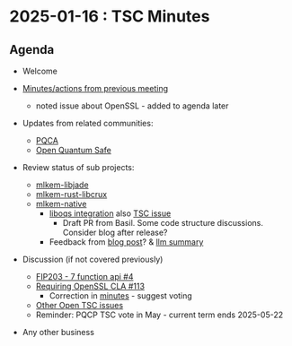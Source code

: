 # 2025-01-16 :  TSC Minutes

## Agenda

* Welcome

* [Minutes/actions from previous meeting](https://github.com/pq-code-package/tsc/pull/124/files)
  * noted issue about OpenSSL - added to agenda later

* Updates from related communities:
  * [PQCA](https://github.com/PQCA)
  * [Open Quantum Safe](https://github.com/open-quantum-safe)

* Review status of sub projects:

  * [mlkem-libjade](https://github.com/pq-code-package/mlkem-libjade)
  * [mlkem-rust-libcrux](https://github.com/pq-code-package/mlkem-rust-libcrux)
  * [mlkem-native](https://github.com/pq-code-package/mlkem-c-embedded)
    * [liboqs integration](https://github.com/open-quantum-safe/liboqs/pull/2041) also [TSC issue](https://github.com/pq-code-package/tsc/issues/103)
      * Draft PR from Basil. Some code structure discussions. Consider blog after release?
    * Feedback from [blog post](https://pqca.org/blog/2024/pqca-announces-alpha-release-of-mlkem-native/)?  & [llm summary](https://docs.google.com/document/d/1VVP01fdHh7IVWG2Y-Njd3GIyTa8cZI50L-zJWr3Zaz4/edit?tab=t.0)
  
* Discussion (if not covered previously)

  * [FIP203 - 7 function api #4](https://github.com/pq-code-package/tsc/issues/4#issuecomment-2456391348)
  * [Requiring OpenSSL CLA #113](https://github.com/pq-code-package/tsc/issues/113)
    * Correction in [minutes](https://github.com/pq-code-package/tsc/pull/124) - suggest voting
  * [Other Open TSC issues](https://github.com/orgs/pq-code-package/projects/4/views/1)
  * Reminder: PQCP TSC vote in May - current term ends 2025-05-22

* Any other business
